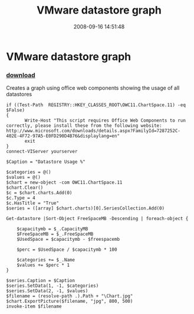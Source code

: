 ﻿---
pid:            588
parent:         0
children:       
poster:         alanrenouf
title:          VMware datastore graph
date:           2008-09-16 14:51:48
description:    Creates a graph using office web components showing the usage of all datastores
format:         posh
---

# VMware datastore graph

### [download](588.ps1)  

Creates a graph using office web components showing the usage of all datastores

```posh
if ((Test-Path  REGISTRY::HKEY_CLASSES_ROOT\OWC11.ChartSpace.11) -eq $False)
{
       Write-Host "This script requires Office Web Components to run correctly, please install these from the following website: http://www.microsoft.com/downloads/details.aspx?FamilyId=7287252C-402E-4F72-97A5-E0FD290D4B76&displaylang=en"
       exit
}
connect-VIServer yourserver

$Caption = "Datastore Usage %"

$categories = @()
$values = @()
$chart = new-object -com OWC11.ChartSpace.11
$chart.Clear()
$c = $chart.charts.Add(0)
$c.Type = 4
$c.HasTitle = "True"
$series = ([array] $chart.charts)[0].SeriesCollection.Add(0)

Get-datastore |Sort-Object FreeSpaceMB -Descending | foreach-object {

	$capacitymb = $_.CapacityMB
	$FreeSpaceMB = $_.FreeSpaceMB
	$UsedSpace = $capacitymb - $freespacemb

	$perc = $UsedSpace / $capacitymb * 100

	$categories += $_.Name
	$values += $perc * 1
}

$series.Caption = $Caption
$series.SetData(1, -1, $categories)
$series.SetData(2, -1, $values)
$filename = (resolve-path .).Path + "\Chart.jpg"
$chart.ExportPicture($filename, "jpg", 800, 500)
invoke-item $filename
```
